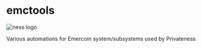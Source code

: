 # emctools
![ness logo](https://avatars0.githubusercontent.com/u/74679402?s=400&u=0a07ababf03eb9bc82f752ae99f7be44079f7330&v=4)



Various automations for Emercoin system/subsystems used by Privateness
